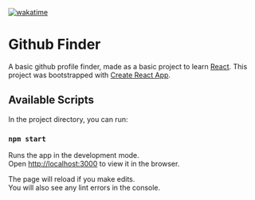 [![wakatime](https://wakatime.com/badge/github/Tanmay000009/github-finder.svg)](https://wakatime.com/badge/github/Tanmay000009/github-finder)

# Github Finder
A basic github profile finder, made as a basic project to learn [React](https://reactjs.org/).
This project was bootstrapped with [Create React App](https://github.com/facebook/create-react-app).

## Available Scripts

In the project directory, you can run:

### `npm start`

Runs the app in the development mode.\
Open [http://localhost:3000](http://localhost:3000) to view it in the browser.

The page will reload if you make edits.\
You will also see any lint errors in the console.
